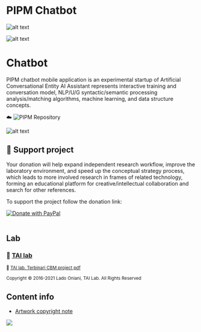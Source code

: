 # PIPM Chatbot

![alt text](https://github.com/ladooniani/tailab/blob/master/assets/tai_lab_terbinari_cbm_project_logo.png)

 ![alt text](https://github.com/ladooniani/resume-cv/blob/main/img/img3.jpg)

# Chatbot

PIPM chatbot mobile application is an experimental startup of Artificial Conversational Entity AI Assistant represents interactive training and conversation model, NLP/U/G syntactic/semantic processing analysis/matching algorithms, machine learning, and data structure concepts. 

☁️ ![PIPM Repository](https://github.com/ladooniani/testapp4)

![alt text](https://github.com/ladooniani/tailab/blob/master/assets/pipm-bot.jpg)

## 💖 Support project

Your donation will help expand independent research workflow, improve the laboratory environment, and speed up the conceptual strategy process, which leads to more involved research in frames of related technology, forming an educational platform for creative/intellectual collaboration and search for other references.

To support the project follow the donation link: 

<a href="https://www.paypal.com/cgi-bin/webscr?cmd=_s-xclick&hosted_button_id=GRGH6SL9EL72U">
  <img src="https://www.paypalobjects.com/en_US/i/btn/btn_donate_SM.gif" alt="Donate with PayPal" /><br><br>
</a>

## Lab

### 🔬 [TAI lab](https://ladooniani.github.io/tailab/) 

<sub>📃 [TAI lab. Terbinari CBM project pdf](https://github.com/ladooniani/tailab/blob/master/docs/tai.pdf)<sub>

<sub>Copyright © 2016-2021 Lado Oniani, TAI Lab. All Rights Reserved<sub>

## Content info

- [Artwork copyright note]( https://github.com/ladooniani/resume-cv/blob/main/img/artwork.txt)

![](https://visitor-badge.laobi.icu/badge?page_id=ladooniani.freetools)
